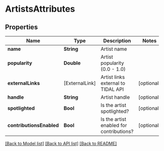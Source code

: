 # ArtistsAttributes

## Properties
Name | Type | Description | Notes
------------ | ------------- | ------------- | -------------
**name** | **String** | Artist name | 
**popularity** | **Double** | Artist popularity (0.0 - 1.0) | 
**externalLinks** | [ExternalLink] | Artist links external to TIDAL API | [optional] 
**handle** | **String** | Artist handle | [optional] 
**spotlighted** | **Bool** | Is the artist spotlighted? | [optional] 
**contributionsEnabled** | **Bool** | Is the artist enabled for contributions? | [optional] 

[[Back to Model list]](../README.md#documentation-for-models) [[Back to API list]](../README.md#documentation-for-api-endpoints) [[Back to README]](../README.md)


